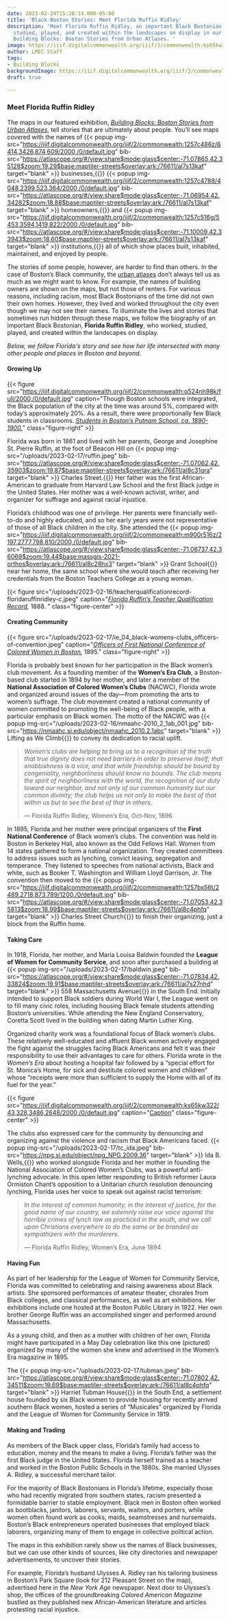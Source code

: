 ```yaml
---
date: 2023-02-24T15:28:14.000-05:00
title: 'Black Boston Stories: Meet Florida Ruffin Ridley'
description: 'Meet Florida Ruffin Ridley, an important Black Bostonian who worked,
  studied, played, and created within the landscapes on display in our featured exhibition,
  Building Blocks: Boston Stories from Urban Atlases. '
image: https://iiif.digitalcommonwealth.org/iiif/2/commonwealth:ks65kw322/54,245,3560,3002/2000,/0/default.jpg
author: LMEC Staff
tags:
- Building Blocks
backgroundImage: https://iiif.digitalcommonwealth.org/iiif/2/commonwealth:ks65kw322/54,245,3560,3002/2000,/0/default.jpg
draft: true

---
```

### Meet Florida Ruffin Ridley

The maps in our featured exhibition, [_Building Blocks: Boston Stories from Urban Atlases_](https://www.leventhalmap.org/digital-exhibitions/building-blocks/), tell stories that are ultimately about people. You’ll see maps covered with the names of {{< popup img-src="https://iiif.digitalcommonwealth.org/iiif/2/commonwealth:1257c486z/6414,3426,874,609/2000,/0/default.jpg" bib-src="https://atlascope.org/#/view:share$mode:glass$center:-71.07865,42.35128$zoom:19.29$base:maptiler-streets$overlay:ark:/76611/al7s13kaf" target="blank" >}} businesses,{{</popup>}} {{< popup img-src="https://iiif.digitalcommonwealth.org/iiif/2/commonwealth:1257c4788/4048,2399,523,364/2000,/0/default.jpg" bib-src="https://atlascope.org/#/view:share$mode:glass$center:-71.06954,42.34282$zoom:18.88$base:maptiler-streets$overlay:ark:/76611/al7s13kaf" target="blank" >}} homeowners,{{</popup>}}  and {{< popup img-src="https://iiif.digitalcommonwealth.org/iiif/2/commonwealth:1257c516g/5453,3594,1419,822/2000,/0/default.jpg" bib-src="https://atlascope.org/#/view:share$mode:glass$center:-71.10009,42.33943$zoom:18.60$base:maptiler-streets$overlay:ark:/76611/al7s13kaf" target="blank" >}} institutions,{{</popup>}}  all of which show places built, inhabited, maintained, and enjoyed by people.

The stories of some people, however, are harder to find than others. In the case of Boston’s Black community, the [urban atlases](https://guides.bpl.org/urban-atlases/list) don’t always tell us as much as we might want to know. For example, the names of building owners are shown on the maps, but not those of renters. For various reasons, including racism, most Black Bostonians of the time did not own their own homes. However, they lived and worked throughout the city even though we may not see their names. To illuminate the lives and stories that sometimes run hidden through these maps, we follow the biography of an important Black Bostonian, **Florida Ruffin Ridley**, who worked, studied, played, and created within the landscapes on display.

_Below, we follow Florida's story and see how her life intersected with many other people and places in Boston and beyond._

#### Growing Up

{{< figure src="https://iiif.digitalcommonwealth.org/iiif/2/commonwealth:q524nh98k/full/2000,/0/default.jpg" caption="Though Boston schools were integrated, the Black population of the city at the time was around 5%, compared with today’s approximately 20%. As a result, there were proportionally few Black students in classrooms. [_Students in Boston’s Putnam School, ca. 1890-1900._](https://collections.leventhalmap.org/search/commonwealth:q524n577r)" class="figure-right" >}}

Florida was born in 1861 and lived with her parents, George and Josephine St. Pierre Ruffin, at the foot of Beacon Hill on {{< popup img-src="/uploads/2023-02-17/ruffin.jpeg" bib-src="https://atlascope.org/#/view:share$mode:glass$center:-71.07062,42.35903$zoom:19.87$base:maptiler-streets$overlay:ark:/76611/al8c31qra" target="blank" >}} Charles Street.{{</popup>}}  Her father was the first African-American to graduate from Harvard Law School and the first Black judge in the United States. Her mother was a well-known activist, writer, and organizer for suffrage and against racial injustice.

Florida’s childhood was one of privilege. Her parents were financially well-to-do and highly educated, and so her early years were not representative of those of all Black children in the city. She attended the {{< popup img-src="https://iiif.digitalcommonwealth.org/iiif/2/commonwealth:m900r516z/2197,2777,798,810/2000,/0/default.jpg" bib-src="https://atlascope.org/#/view:share$mode:glass$center:-71.06737,42.36069$zoom:19.44$base:massgis-2021-orthos$overlay:ark:/76611/al8c28hx3" target="blank" >}} Grant School{{</popup>}}  near her home, the same school where she would teach after receiving her credentials from the Boston Teachers College as a young woman.

{{< figure src="/uploads/2023-02-16/teacherqualificationrecord-floridaruffinridley-c.jpeg" caption="[_Florida Ruffin’s Teacher Qualification Record_](https://www.archivespublichistory.org/?tag=florida-ruffin-ridley)_,_ 1888. " class="figure-center" >}}

#### Creating Community

{{< figure src="/uploads/2023-02-17/ie_04_black-womens-clubs_officers-of-convention.jpeg" caption="[_Officers of First National Conference of Colored Women in Boston_](https://wams.nyhistory.org/industry-and-empire/fighting-for-equality/black-womens-clubs/)_,_ 1895." class="figure-right" >}}

Florida is probably best known for her participation in the Black women’s club movement. As a founding member of the **Women’s Era Club**, a Boston-based club started in 1894 by her mother, and later a member of the **National Association of Colored Women’s Clubs** (NACWC), Florida wrote and organized around issues of the day—from promoting the arts to women’s suffrage. The club movement created a national community of women committed to promoting the well-being of Black people, with a particular emphasis on Black women. The motto of the NACWC was {{< popup img-src="/uploads/2023-02-16/nmaahc-2010_2_1ab_001.jpg" bib-src="https://nmaahc.si.edu/object/nmaahc_2010.2.1abc" target="blank" >}} Lifting as We Climb{{</popup>}}  to convey its dedication to racial uplift.

> _Women’s clubs are helping to bring us to a recognition of the truth that true dignity does not need barriers in order to preserve itself; that snobbishness is a vice, and that while friendship should be bound by congeniality, neighborliness should know no bounds. The club means the spirit of neighborliness with the world, the recognition of our duty toward our neighbor, and not only of our common humanity but our common divinity; the club helps us not only to make the best of that within us but to see the best of that in others._
>
> _—_ Florida Ruffin Ridley, Women’s Era, Oct-Nov, 1896

In 1895, Florida and her mother were principal organizers of the **First National Conference** of Black women’s clubs. The convention was held in Boston in Berkeley Hall, also known as the Odd Fellows Hall. Women from 14 states gathered to form a national organization. They created committees to address issues such as lynching, convict leasing, segregation and temperance. They listened to speeches from national activists, Black and white, such as Booker T. Washington and William Lloyd Garrison, Jr. The convention then moved to the {{< popup img-src="https://iiif.digitalcommonwealth.org/iiif/2/commonwealth:1257bx56t/2489,2718,873,789/1200,/0/default.jpg" bib-src="https://atlascope.org/#/view:share$mode:glass$center:-71.07053,42.35813$zoom:18.99$base:maptiler-streets$overlay:ark:/76611/al8c4phfq" target="blank" >}} Charles Street Church{{</popup>}}  to finish their organizing, just a block from the Ruffin home.

#### Taking Care

In 1918, Florida, her mother, and Maria Louisa Baldwin founded the **League of Women for Community Service**, and soon after purchased a building at {{< popup img-src="/uploads/2023-02-17/baldwin.jpeg" bib-src="https://atlascope.org/#/view:share$mode:glass$center:-71.07834,42.33824$zoom:19.91$base:maptiler-streets$overlay:ark:/76611/al7s27nhd" target="blank" >}} 558 Massachusetts Avenue{{</popup>}}  in the South End. Initially intended to support Black soldiers during World War I, the League went on to fill many civic roles, including housing Black female students attending Boston’s universities. While attending the New England Conservatory, Coretta Scott lived in the building when dating Martin Luther King.

Organized charity work was a foundational focus of Black women’s clubs. These relatively well-educated and affluent Black women actively engaged the fight against the struggles facing Black Americans and felt it was their responsibility to use their advantages to care for others. Florida wrote in the _Women’s Era_ about hosting a hospital fair followed by a “special effort for St. Monica’s Home, for sick and destitute colored women and children” whose “receipts were more than sufficient to supply the Home with all of its fuel for the year.”

{{< figure src="https://iiif.digitalcommonwealth.org/iiif/2/commonwealth:ks65kw322/43,328,3486,2648/2000,/0/default.jpg" caption="[Caption](https://www.digitalcommonwealth.org/search/commonwealth:gf06jm515)" class="figure-center" >}}

The clubs also expressed care for the community by denouncing and organizing against the violence and racism that Black Americans faced. {{< popup img-src="/uploads/2023-02-17/tc_ida.jpeg" bib-src="https://npg.si.edu/object/npg_NPG.2009.36" target="blank" >}} Ida B. Wells,{{</popup>}}  who worked alongside Florida and her mother in founding the National Association of Colored Women’s Clubs, was a powerful anti-lynching advocate. In this open letter responding to British reformer Laura Ormiston Chant’s opposition to a Unitarian church resolution denouncing lynching, Florida uses her voice to speak out against racist terrorism:

> _In the interest of common humanity, in the interest of justice, for the good name of our country, we solemnly raise our voice against the horrible crimes of lynch law as practiced in the south, and we call upon Christians everywhere to do the same or be branded as sympathizers with the murderers._
>
> _—_ Florida Ruffin Ridley, Women’s Era, June 1894

#### Having Fun

As part of her leadership for the League of Women for Community Service, Florida was committed to celebrating and raising awareness about Black artists. She sponsored performances of amateur theater, chorales from Black colleges, and classical performances, as well as art exhibitions. Her exhibitions include one hosted at the Boston Public Library in 1922. Her own brother George Ruffin was an accomplished singer and performed around Massachusetts.

As a young child, and then as a mother with children of her own, Florida might have participated in a May Day celebration like this one (pictured) organized by many of the women she knew and advertised in the Women’s Era magazine in 1895.

The {{< popup img-src="/uploads/2023-02-17/tubman.jpeg" bib-src="https://atlascope.org/#/view:share$mode:glass$center:-71.07802,42.34511$zoom:19.69$base:maptiler-streets$overlay:ark:/76611/al8c4phfq" target="blank" >}} Harriet Tubman House{{</popup>}} in the South End, a settlement house founded by six Black women to provide housing for recently arrived southern Black women, hosted a series of “Musicales” organized by Florida and the League of Women for Community Service in 1919.

#### Making and Trading

As members of the Black upper class, Florida’s family had access to education, money and the means to make a living. Florida’s father was the first Black judge in the United States. Florida herself trained as a teacher and worked in the Boston Public Schools in the 1880s. She married Ulysses A. Ridley, a successful merchant tailor.

For the majority of Black Bostonians in Florida’s lifetime, especially those who had recently migrated from southern states, racism presented a formidable barrier to stable employment. Black men in Boston often worked as bootblacks, janitors, laborers, servants, waiters, and porters, while women often found work as cooks, maids, seamstresses and nursemaids. Boston’s Black entrepreneurs operated businesses that employed black laborers, organizing many of them to engage in collective political action.

The maps in this exhibition rarely show us the names of Black businesses, but we can use other kinds of sources, like city directories and newspaper advertisements, to uncover their stories.

For example, Florida’s husband Ulysses A. Ridley ran his tailoring business in Boston’s Park Square (look for 212 Pleasant Street on the map), advertised here in the _New York Age_ newspaper. Next door to Ulysses’s shop, the offices of the groundbreaking _Colored American Magazine_ bustled as they published new African-American literature and articles protesting racial injustice.